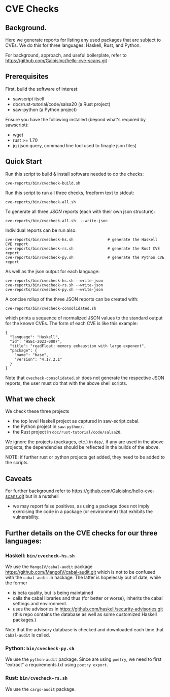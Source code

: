 # CVE Checks
## Background.

Here we generate reports for listing any used packages that are
subject to CVEs.  We do this for three languages: Haskell, Rust, and Python.

For background, approach, and useful boilerplate, refer to
  https://github.com/GaloisInc/hello-cve-scans.git

## Prerequisites

First, build the software of interest:
 - sawscript itself
 - doc/rust-tutorial/code/salsa20 (a Rust project)
 - saw-python (a Python project)

Ensure you have the following installed (beyond what's required by sawscript):
  * wget
  * rust >= 1.70
  * jq      (json query, command line tool used to finagle json files)

## Quick Start

Run this script to build & install software needed to do the checks:
```
cve-reports/bin/cvecheck-build.sh
```

Run this script to run all three checks, freeform text to stdout:
```
cve-reports/bin/cvecheck-all.sh
```

To generate all three *JSON* reports (each with their own json structure):
```
cve-reports/bin/cvecheck-all.sh  --write-json
```

Individual reports can be run also:
```
cve-reports/bin/cvecheck-hs.sh               # generate the Haskell CVE report
cve-reports/bin/cvecheck-rs.sh               # generate the Rust CVE report
cve-reports/bin/cvecheck-py.sh               # generate the Python CVE report
```
As well as the json output for each language:
```
cve-reports/bin/cvecheck-hs.sh --write-json
cve-reports/bin/cvecheck-rs.sh --write-json
cve-reports/bin/cvecheck-py.sh --write-json
```

A concise rollup of the three JSON reports can be created with:
```
cve-reports/bin/cvecheck-consolidated.sh
```
which prints a sequence of normalized JSON values to the standard
output for the known CVEs.  The form of each CVE is like this example:
```
{
  "language": "Haskell",
  "id": "HSEC-2023-0007",
  "title": "readFloat: memory exhaustion with large exponent",
  "package": {
    "name": "base",
    "version": "4.17.2.1"
  }
}
```
Note that `cvecheck-consolidated.sh` does not generate the respective
JSON reports, the user must do that with the above shell scripts.

## What we check

We check these three projects
  * the top level Haskell project as captured in saw-script.cabal.
  * the Python project in `saw-python/`.
  * the Rust project in `doc/rust-tutorial/code/salsa20`.

We ignore the projects (packages, etc.) in `dep/`, if any are used in
the above projects, the dependencies should be reflected in the
builds of the above.

NOTE: if further rust or python projects get added, they need to be
added to the scripts.

## Caveats

For further background refer to
  https://github.com/GaloisInc/hello-cve-scans.git
but in a nutshell
  - we may report false positives, as using a package does not imply
    exercising the code in a package (or environment) that exhibits the
    vulnerability.

## Further details on the CVE checks for our three languages:
### Haskell: `bin/cvecheck-hs.sh`

We use the `MangoIV/cabal-audit` package
  https://github.com/MangoIV/cabal-audit.git
which is not to be confused with the `cabal-audit` in hackage.
The latter is hopelessly out of date, while the former

  - is beta quality, but is being maintained
  - calls the cabal libraries and thus (for better or worse), inherits
    the cabal settings and environment.
  - uses the advisories in
    https://github.com/haskell/security-advisories.git
    (this repo contains the database as well as some customized Haskell packages.)

Note that the advisory database is checked and downloaded each time
that `cabal-audit` is called.

### Python: `bin/cvecheck-py.sh`

We use the `python-audit` package.
Since are using `poetry`, we need to first "extract" a
requirements.txt using `poetry export`.

### Rust: `bin/cvecheck-rs.sh`

We use the `cargo-audit` package.
